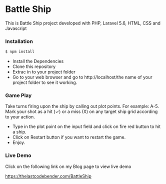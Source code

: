 # Battle Ship

This is Battle Ship project developed with PHP, Laravel 5.6, HTML, CSS and Javascript


### Installation



```sh
$ npm install
```

* Install the Dependencies
* Clone this repository
* Extrac in to your project folder
* Go to your web browser and go to http://localhost/the name of your project folder to see it working.

### Game Play

Take turns firing upon the ship by calling out plot points. For example: A-5. Mark your shot as a hit (✓) or a miss (X) on any target ship grid according to your action.

* Type in the plot point on the input field and click on fire red button to hit a ship.
* Click on Restart button if you want to restart the game.
* Enjoy.

### Live Demo

Click on the following link on my Blog page to view live demo

https://thelastcodebender.com/BattleShip


